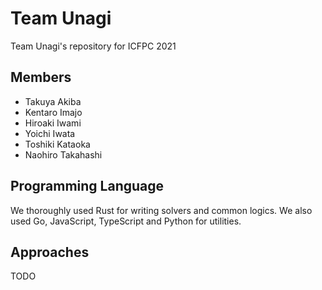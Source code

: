 # Team Unagi

Team Unagi's repository for ICFPC 2021

## Members

- Takuya Akiba
- Kentaro Imajo
- Hiroaki Iwami
- Yoichi Iwata
- Toshiki Kataoka
- Naohiro Takahashi


## Programming Language

We thoroughly used Rust for writing solvers and common logics.
We also used Go, JavaScript, TypeScript and Python for utilities.


## Approaches

TODO
